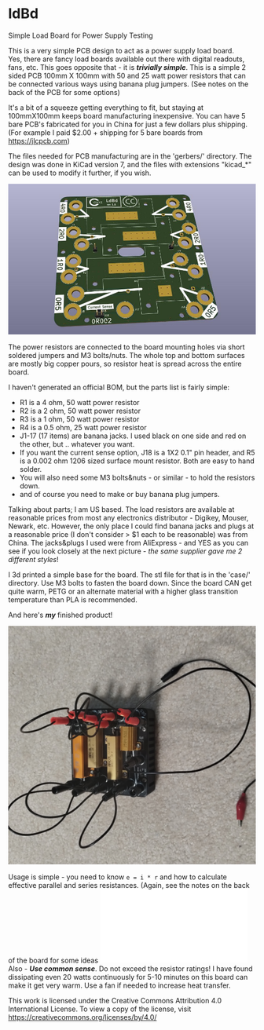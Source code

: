# ldBd
Simple Load Board for Power Supply Testing

This is a very simple PCB design to act as a power supply load board.  
Yes, there are fancy load boards available out there with digital readouts, fans, etc.
This goes opposite that - it is ***trivially simple***.
This is a simple 2 sided PCB 100mm X 100mm with 50 and 25 watt power resistors that can
be connected various ways using banana plug jumpers.
(See notes on the back of the PCB for some options)

It's a bit of a squeeze getting everything to fit, but staying at 100mmX100mm keeps board manufacturing inexpensive.
You can have 5 bare PCB's fabricated for you in China for just a few dollars plus shipping.
(For example I paid $2.00 + shipping for 5 bare boards from https://jlcpcb.com)

The files needed for PCB manufacturing are in the 'gerbers/'
directory.  The design was done in KiCad version 7, and the files with extensions "kicad_*" can be used to
modify it further, if you wish.

![A View of the Raw Board](doc/ldBd.jpg)

The power resistors are connected to the board mounting holes via short soldered jumpers and M3 bolts/nuts.
The whole top and bottom surfaces are mostly big copper pours, so resistor heat is spread across the entire board.

I haven't generated an official BOM, but the parts list is fairly simple:

- R1 is a 4 ohm, 50 watt power resistor
- R2 is a 2 ohm, 50 watt power resistor
- R3 is a 1 ohm, 50 watt power resistor
- R4 is a 0.5 ohm, 25 watt power resistor
- J1-17 (17 items) are banana jacks. I used black on one side and red on the other, but .. whatever you want.
- If you want the current sense option, J18 is a 1X2 0.1" pin header, and R5 is a 0.002 ohm 1206 sized surface mount resistor. Both are easy to hand solder.
- You will also need some M3 bolts&nuts - or similar - to hold the resistors down.
- and of course you need to make or buy banana plug jumpers.

Talking about parts; I am US based. The load resistors are available at reasonable prices from most any electronics
distributor - Digikey, Mouser, Newark, etc.  However, the only place I could find banana jacks
and plugs at a reasonable price (I don't consider > $1 each to be reasonable) was from China.
The jacks&plugs I used were from AliExpress - and YES as you can see if you look closely at the next picture - 
*the same supplier gave me 2 different styles*!

I 3d printed a simple base for the board.  The stl file for that is in the 'case/' directory. Use M3 bolts to fasten the board down.
Since the board CAN get quite warm, PETG or an alternate material with a higher glass transition temperature than PLA is recommended.

And here's ***my*** finished product!

![Finished ldBd](doc/ldBd-all.jpg)

Usage is simple - you need to know `e = i * r` and how to calculate effective parallel and series resistances.
(Again, see the notes on the back of the board for some ideas ![back](doc/ldBd-back.pdf) 
Also - ***Use common sense***. Do not exceed the resistor ratings! I have found dissipating even 20 watts continuously
for 5-10 minutes on this board can make it get very warm. Use a fan if needed to increase heat transfer.

This work is licensed under the Creative Commons Attribution 4.0 International License. To view a copy of the license, visit https://creativecommons.org/licenses/by/4.0/
